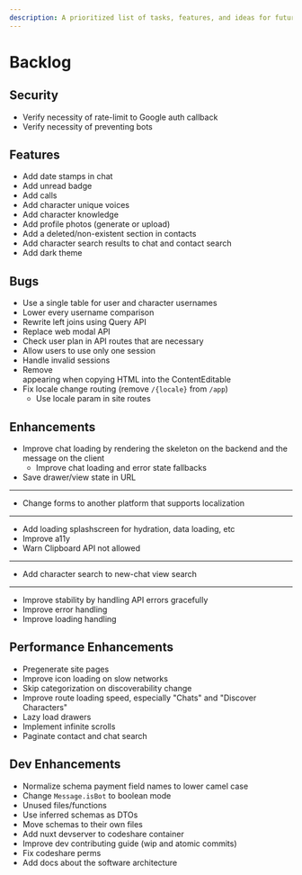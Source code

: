 ```yaml
---
description: A prioritized list of tasks, features, and ideas for future development.
---
```


# Backlog

## Security

- Verify necessity of rate-limit to Google auth callback
- Verify necessity of preventing bots

## Features

- Add date stamps in chat
- Add unread badge
- Add calls
- Add character unique voices
- Add character knowledge
- Add profile photos (generate or upload)
- Add a deleted/non-existent section in contacts
- Add character search results to chat and contact search
- Add dark theme

## Bugs

- Use a single table for user and character usernames
- Lower every username comparison
- Rewrite left joins using Query API
- Replace web modal API
- Check user plan in API routes that are necessary
- Allow users to use only one session
- Handle invalid sessions
- Remove <br> appearing when copying HTML into the ContentEditable
- Fix locale change routing (remove `/{locale}` from `/app`)
  - Use locale param in site routes

## Enhancements

- Improve chat loading by rendering the skeleton on the backend and the message on the client
  - Improve chat loading and error state fallbacks
- Save drawer/view state in URL
- ---
- Change forms to another platform that supports localization
- ---
- Add loading splashscreen for hydration, data loading, etc
- Improve a11y
- Warn Clipboard API not allowed
- ---
- Add character search to new-chat view search
- ---
- Improve stability by handling API errors gracefully
- Improve error handling
- Improve loading handling

## Performance Enhancements

- Pregenerate site pages
- Improve icon loading on slow networks
- Skip categorization on discoverability change
- Improve route loading speed, especially "Chats" and "Discover Characters"
- Lazy load drawers
- Implement infinite scrolls
- Paginate contact and chat search

## Dev Enhancements

- Normalize schema payment field names to lower camel case
- Change `Message.isBot` to boolean mode
- Unused files/functions
- Use inferred schemas as DTOs
- Move schemas to their own files
- Add nuxt devserver to codeshare container
- Improve dev contributing guide (wip and atomic commits)
- Fix codeshare perms
- Add docs about the software architecture
